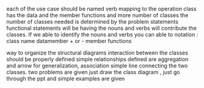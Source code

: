 each of the use case should be named verb mapping to the operation class has the data and the member functions and more number of classes the number of classes needed is determined by the problem statements functional statements will be having the nouns and verbs will contribute the classes. If we able to identify the nouns and verbs you can able to notation :
class name 
datamember + or -
member functions

way to organize the structural diagrams 
interaction between the classes should be properly defined simple relationships defined are aggregation and arrow for generalization, association simple line connecting the two classes. two problems are given just draw the class diagram , just go through the ppt and simple examples are given